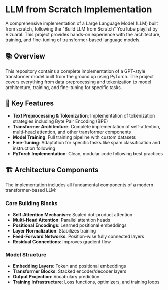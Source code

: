 # LLM from Scratch Implementation

A comprehensive implementation of a Large Language Model (LLM) built from scratch, following the "Build LLM from Scratch" YouTube playlist by Vizuaral. This project provides hands-on experience with the architecture, training, and fine-tuning of transformer-based language models.

## 📚 Overview

This repository contains a complete implementation of a GPT-style transformer model built from the ground up using PyTorch. The project covers everything from data preprocessing and tokenization to model architecture, training, and fine-tuning for specific tasks.

## 🎯 Key Features

- **Text Preprocessing & Tokenization**: Implementation of tokenization strategies including Byte Pair Encoding (BPE)
- **Transformer Architecture**: Complete implementation of self-attention, multi-head attention, and other transformer components
- **Model Training**: Full training pipeline with custom datasets
- **Fine-Tuning**: Adaptation for specific tasks like spam classification and instruction following
- **PyTorch Implementation**: Clean, modular code following best practices

## 🏗️ Architecture Components

The implementation includes all fundamental components of a modern transformer-based LLM:

### Core Building Blocks
- **Self-Attention Mechanism**: Scaled dot-product attention
- **Multi-Head Attention**: Parallel attention heads
- **Positional Encodings**: Learned positional embeddings
- **Layer Normalization**: Stabilizes training
- **Feed-Forward Networks**: Position-wise fully connected layers
- **Residual Connections**: Improves gradient flow

### Model Structure
- **Embedding Layers**: Token and positional embeddings
- **Transformer Blocks**: Stacked encoder/decoder layers
- **Output Projection**: Vocabulary prediction
- **Training Infrastructure**: Loss functions, optimizers, and training loops
